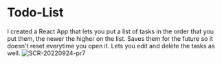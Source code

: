 # Todo-List

I created a React App that lets you put a list of tasks in the order that you put them, the newer the higher on the list. Saves them for the future so it doesn't reset everytime you open it. Lets you edit and delete the tasks as well. ![SCR-20220924-pr7](https://user-images.githubusercontent.com/90968035/192108882-623abdb5-7390-403a-8895-2dd583ade474.png)
